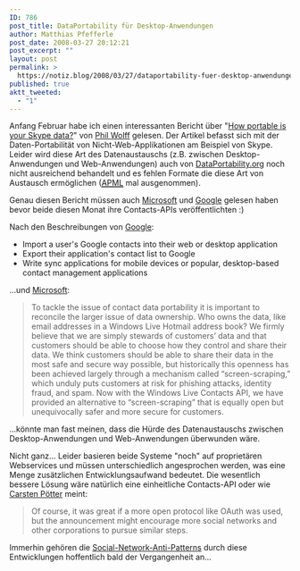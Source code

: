 ```yaml
---
ID: 786
post_title: DataPortability für Desktop-Anwendungen
author: Matthias Pfefferle
post_date: 2008-03-27 20:12:21
post_excerpt: ""
layout: post
permalink: >
  https://notiz.blog/2008/03/27/dataportability-fuer-desktop-anwendungen/
published: true
aktt_tweeted:
  - "1"
---
```

Anfang Februar habe ich einen interessanten Bericht über "<a href="http://skypejournal.com/blog/2008/02/how_portable_is_your_skype_dat.html">How portable is your Skype data?</a>" von <a href="http://skypejournal.com/">Phil Wolff</a> gelesen. Der Artikel befasst sich mit der Daten-Portabilität von Nicht-Web-Applikationen am Beispiel von Skype. Leider wird diese Art des Datenaustauschs (z.B. zwischen Desktop-Anwendungen und Web-Anwendungen) auch von <a href="http://dataportability.org">DataPortability.org</a> noch nicht ausreichend behandelt und es fehlen Formate die diese Art von Austausch ermöglichen (<a href="http://apml.org"><abbr title="Attention Profiling Mark-up Language">APML</abbr></a> mal ausgenommen).

Genau diesen Bericht müssen auch <a href="http://dev.live.com/blogs/devlive/archive/2008/03/25/237.aspx">Microsoft</a> und <a href="http://googledataapis.blogspot.com/2008/03/3-2-1-contact-api-has-landed.html">Google</a> gelesen haben bevor beide diesen Monat ihre Contacts-APIs veröffentlichten :)

Nach den Beschreibungen von <a href="http://googledataapis.blogspot.com/2008/03/3-2-1-contact-api-has-landed.html">Google</a>:
<ul><li>Import a user's Google contacts into their web or desktop application</li><li>Export their application's contact list to Google</li><li>Write sync applications for mobile devices or popular, desktop-based contact management applications</li></ul>

...und <a href="http://dev.live.com/blogs/devlive/archive/2008/03/25/237.aspx">Microsoft</a>:
<blockquote cite="http://dev.live.com/blogs/devlive/archive/2008/03/25/237.aspx">To tackle the issue of contact data portability it is important to reconcile the larger issue of data ownership.  Who owns the data, like email addresses in a Windows Live Hotmail address book?  We firmly believe that we are simply stewards of customers’ data and that customers should be able to choose how they control and share their data. We think customers should be able to share their data in the most safe and secure way possible, but historically this openness has been achieved largely through a mechanism called “screen-scraping,” which unduly puts customers at risk for phishing attacks, identity fraud, and spam. Now with the Windows Live Contacts API, we have provided an alternative to “screen-scraping” that is equally open but unequivocally safer and more secure for customers.</blockquote>

...könnte man fast meinen, dass die Hürde des Datenaustauschs zwischen Desktop-Anwendungen und Web-Anwendungen überwunden wäre. 

Nicht ganz... Leider basieren beide Systeme "noch" auf proprietären Webservices und müssen unterschiedlich angesprochen werden, was eine Menge zusätzlichen Entwicklungsaufwand bedeutet. Die wesentlich bessere Lösung wäre natürlich eine einheitliche Contacts-API oder wie <a href="http://www.notsorelevant.com/2008-03-25/microsoft-introduces-contacts-api/">Carsten Pötter</a> meint:

<blockquote>Of course, it was great if a more open protocol like OAuth was used, but the announcement might encourage more social networks and other corporations to pursue similar steps.</blockquote>

Immerhin gehören die <a href="http://www.brianoberkirch.com/2008/01/04/this-antipattern-is-kryptonite-to-the-open-social-web/">Social-Network-Anti-Patterns</a> durch diese Entwicklungen hoffentlich bald der Vergangenheit an...